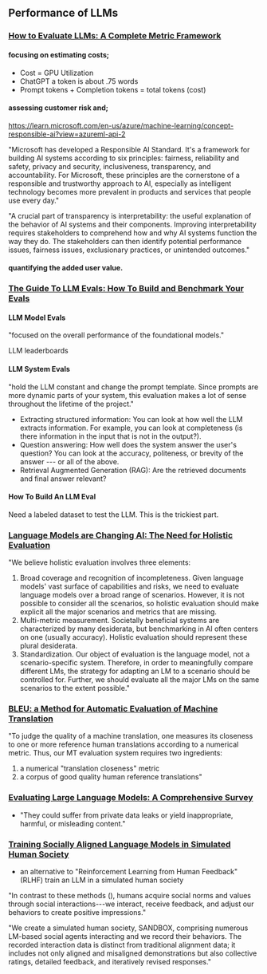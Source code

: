 ## Performance of LLMs

### [How to Evaluate LLMs: A Complete Metric Framework](https://www.microsoft.com/en-us/research/group/experimentation-platform-exp/articles/how-to-evaluate-llms-a-complete-metric-framework/)

#### focusing on estimating costs;

- Cost = GPU Utilization
- ChatGPT a token is about .75 words
- Prompt tokens + Completion tokens = total tokens (cost)

#### assessing customer risk and;

https://learn.microsoft.com/en-us/azure/machine-learning/concept-responsible-ai?view=azureml-api-2

"Microsoft has developed a Responsible AI Standard. It's a framework for building AI systems according to six principles: fairness, reliability and safety, privacy and security, inclusiveness, transparency, and accountability. For Microsoft, these principles are the cornerstone of a responsible and trustworthy approach to AI, especially as intelligent technology becomes more prevalent in products and services that people use every day."

"A crucial part of transparency is interpretability: the useful explanation of the behavior of AI systems and their components. Improving interpretability requires stakeholders to comprehend how and why AI systems function the way they do. The stakeholders can then identify potential performance issues, fairness issues, exclusionary practices, or unintended outcomes."

#### quantifying the added user value.

### [The Guide To LLM Evals: How To Build and Benchmark Your Evals](https://towardsdatascience.com/llm-evals-setup-and-the-metrics-that-matter-2cc27e8e35f3)

#### LLM Model Evals

"focused on the overall performance of the foundational models."

LLM leaderboards

#### LLM System Evals

"hold the LLM constant and change the prompt template. Since prompts are more dynamic parts of your system, this evaluation makes a lot of sense throughout the lifetime of the project."

- Extracting structured information: You can look at how well the LLM extracts information. For example, you can look at completeness (is there information in the input that is not in the output?).
- Question answering: How well does the system answer the user's question? You can look at the accuracy, politeness, or brevity of the answer --- or all of the above.
- Retrieval Augmented Generation (RAG): Are the retrieved documents and final answer relevant?

#### How To Build An LLM Eval

Need a labeled dataset to test the LLM. This is the trickiest part.

### [Language Models are Changing AI: The Need for Holistic Evaluation](https://crfm.stanford.edu/2022/11/17/helm.html)

"We believe holistic evaluation involves three elements:

1.  Broad coverage and recognition of incompleteness. Given language models' vast surface of capabilities and risks, we need to evaluate language models over a broad range of scenarios. However, it is not possible to consider all the scenarios, so holistic evaluation should make explicit all the major scenarios and metrics that are missing.
2.  Multi-metric measurement. Societally beneficial systems are characterized by many desiderata, but benchmarking in AI often centers on one (usually accuracy). Holistic evaluation should represent these plural desiderata.
3.  Standardization. Our object of evaluation is the language model, not a scenario-specific system. Therefore, in order to meaningfully compare different LMs, the strategy for adapting an LM to a scenario should be controlled for. Further, we should evaluate all the major LMs on the same scenarios to the extent possible."

### [BLEU: a Method for Automatic Evaluation of Machine Translation](https://aclanthology.org/P02-1040.pdf)

"To judge the quality of a machine translation, one measures its closeness to one or more reference human translations according to a numerical metric. Thus, our MT evaluation system requires two ingredients:

1.  a numerical "translation closeness" metric
2.  a corpus of good quality human reference translations"

### [Evaluating Large Language Models: A Comprehensive Survey](https://arxiv.org/pdf/2310.19736.pdf)

- "They could suffer from private data leaks or yield inappropriate, harmful, or misleading content."

### [Training Socially Aligned Language Models in Simulated Human Society](https://arxiv.org/pdf/2305.16960.pdf)

- an alternative to "Reinforcement Learning from Human Feedback" (RLHF) train an LLM in a simulated human society

"In contrast to these methods (), humans acquire social norms and values through social interactions---we interact, receive feedback, and adjust our behaviors to create positive impressions."

"We create a simulated human society, SANDBOX, comprising numerous LM-based social agents interacting and we record their behaviors. The recorded interaction data is distinct from traditional alignment data; it includes not only aligned and misaligned demonstrations but also collective ratings, detailed feedback, and iteratively revised responses."
